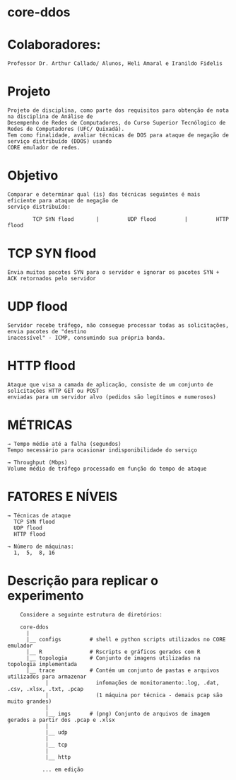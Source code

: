 # core-ddos

# Colaboradores: 
    Professor Dr. Arthur Callado/ Alunos, Heli Amaral e Iranildo Fidelis 

# Projeto
    Projeto de disciplina, como parte dos requisitos para obtenção de nota na disciplina de Análise de 
    Desempenho de Redes de Computadores, do Curso Superior Tecnólogico de Redes de Computadores (UFC/ Quixadá). 
    Tem como finalidade, avaliar técnicas de DOS para ataque de negação de serviço distribuído (DDOS) usando 
    CORE emulador de redes. 
    


# Objetivo
    Comparar e determinar qual (is) das técnicas seguintes é mais eficiente para ataque de negação de 
    serviço distribuído:

 			TCP SYN flood       |         UDP flood         |         HTTP flood

# TCP SYN flood 
    Envia muitos pacotes SYN para o servidor e ignorar os pacotes SYN + ACK retornados pelo servidor  

# UDP flood   
    Servidor recebe tráfego, não consegue processar todas as solicitações, envia pacotes de "destino 
    inacessível" - ICMP, consumindo sua própria banda.  

# HTTP flood 
    Ataque que visa a camada de aplicação, consiste de um conjunto de solicitações HTTP GET ou POST 
    enviadas para um servidor alvo (pedidos são legítimos e numerosos)

# MÉTRICAS

    → Tempo médio até a falha (segundos)
    Tempo necessário para ocasionar indisponibilidade do serviço
                   
    → Throughput (Mbps)              
    Volume médio de tráfego processado em função do tempo de ataque
    
    
# FATORES E NÍVEIS

    → Técnicas de ataque          
      TCP SYN flood
      UDP flood
      HTTP flood
                   
    → Número de máquinas:  
      1,  5,  8, 16


# Descrição para replicar o experimento

        Considere a seguinte estrutura de diretórios:
        
        core-ddos
          |
          |__ configs         # shell e python scripts utilizados no CORE emulador
          |__ R               # Rscripts e gráficos gerados com R  
          |__ topologia       # Conjunto de imagens utilizadas na topologia implementada 
          |__ trace           # Contém um conjunto de pastas e arquivos utilizados para armazenar 
                |               infomações de monitoramento:.log, .dat, .csv, .xlsx, .txt, .pcap 
                |               (1 máquina por técnica - demais pcap são muito grandes)                    
                |                
                |__ imgs      # (png) Conjunto de arquivos de imagem gerados a partir dos .pcap e .xlsx 
                |
                |__ udp
                |
                |__ tcp
                |
                |__ http
                
               ... em edição
                    
